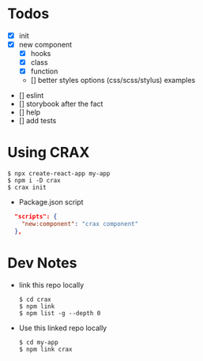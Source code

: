 
# Todos
- [x] init 
- [x] new component
  - [x] hooks
  - [x] class
  - [x] function
  - [] better styles options (css/scss/stylus) examples
- [] eslint
- [] storybook after the fact
- [] help
- [] add tests


# Using CRAX
```
$ npx create-react-app my-app
$ npm i -D crax
$ crax init
```
- Package.json script
```json
  "scripts": {
    "new:component": "crax component"
  },
```


# Dev Notes
- link this repo locally
  ```
  $ cd crax
  $ npm link
  $ npm list -g --depth 0
  ```

- Use this linked repo locally
  ```
  $ cd my-app
  $ npm link crax
  ```